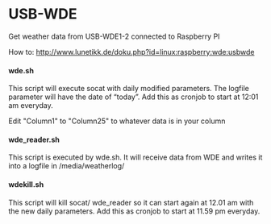 # USB-WDE
Get weather data from USB-WDE1-2 connected to Raspberry PI

How to: http://www.lunetikk.de/doku.php?id=linux:raspberry:wde:usbwde

#### wde.sh

This script will execute socat with daily modified parameters. The logfile parameter will have the date of “today”. Add this as cronjob to start at 12:01 am everyday. 

Edit "Column1" to "Column25" to whatever data is in your column

#### wde_reader.sh
This script is executed by wde.sh. It will receive data from WDE and writes it into a logfile in /media/weatherlog/

#### wdekill.sh
This script will kill socat/ wde_reader so it can start again at 12.01 am with the new daily parameters. Add this as cronjob to start at 11.59 pm everyday.

